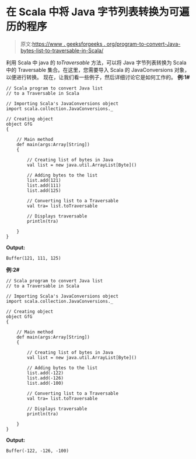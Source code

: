 # 在 Scala 中将 Java 字节列表转换为可遍历的程序

> 原文:[https://www . geeksforgeeks . org/program-to-convert-Java-bytes-list-to-traversable-in-Scala/](https://www.geeksforgeeks.org/program-to-convert-java-list-of-bytes-to-traversable-in-scala/)

利用 Scala 中 java 的 *toTraversable* 方法，可以将 Java 字节列表转换为 Scala 中的 Traversable 集合。在这里，您需要导入 Scala 的 JavaConversions 对象，以便进行转换。
现在，让我们看一些例子，然后详细讨论它是如何工作的。
**例:1#**

```
// Scala program to convert Java list 
// to a Traversable in Scala

// Importing Scala's JavaConversions object
import scala.collection.JavaConversions._

// Creating object
object GfG
{ 

    // Main method
    def main(args:Array[String])
    {

        // Creating list of bytes in Java
        val list = new java.util.ArrayList[Byte]()

        // Adding bytes to the list
        list.add(121)
        list.add(111)
        list.add(125)

        // Converting list to a Traversable 
        val tra= list.toTraversable

        // Displays traversable 
        println(tra)

    }
}
```

**Output:**

```
Buffer(121, 111, 125)

```

**例:2#**

```
// Scala program to convert Java list
// to a Traversable in Scala

// Importing Scala's JavaConversions object
import scala.collection.JavaConversions._

// Creating object
object GfG
{ 

    // Main method
    def main(args:Array[String])
    {

        // Creating list of bytes in Java
        val list = new java.util.ArrayList[Byte]()

        // Adding bytes to the list
        list.add(-122)
        list.add(-126)
        list.add(-100)

        // Converting list to a Traversable 
        val tra= list.toTraversable

        // Displays traversable 
        println(tra)

    }
}
```

**Output:**

```
Buffer(-122, -126, -100)

```